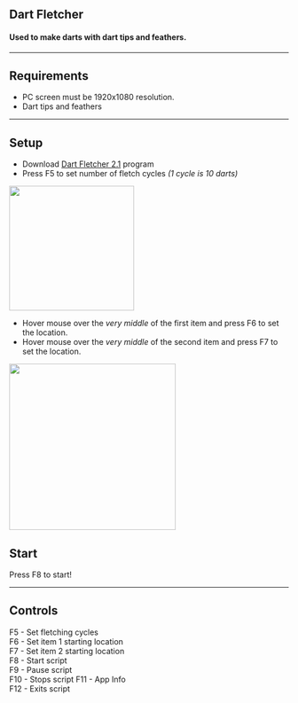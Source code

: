 ## Dart Fletcher
#### Used to make darts with dart tips and feathers.  

----

## Requirements
- PC screen must be 1920x1080 resolution.
- Dart tips and feathers

----

## Setup
- Download <a href="https://github.com/DragzDA69/Dragz-AHK/raw/main/Dart%20Fletcher/Dart%20Fletcher%202.1.exe" download>Dart Fletcher 2.1</a> program  
- Press F5 to set number of fletch cycles *(1 cycle is 10 darts)*
 <img src="https://github.com/DragzDA69/Dragz-AHK/assets/92201744/3fa2506f-4c81-414d-992c-0664fdd1a62a" width="225"/>

- Hover mouse over the *very middle* of the first item and press F6 to set the location.
- Hover mouse over the *very middle* of the second item and press F7 to set the location.
 <img src="https://github.com/DragzDA69/Dragz-AHK/assets/92201744/cd789449-5124-457c-89d0-46168b518c1e" width="300"/>


## Start
Press F8 to start!

----

## Controls
F5 - Set fletching cycles  
F6 - Set item 1 starting location  
F7 - Set item 2 starting location  
F8 - Start script  
F9 - Pause script  
F10 - Stops script
F11 - App Info  
F12 - Exits script
